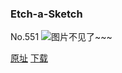 ### Etch-a-Sketch
No.551
![图片不见了~~~](https://imgs.xkcd.com/comics/etch-a-sketch.png)

[原址](https://xkcd.com//551) [下载](https://imgs.xkcd.com/comics/etch-a-sketch.png)

